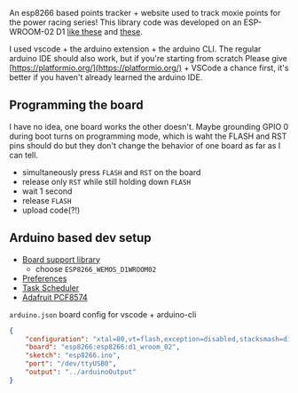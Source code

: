 
An esp8266 based points tracker + website used to track moxie points for the power racing series! This library code was developed on an ESP-WROOM-02 D1 [like these](https://www.aliexpress.us/w/wholesale-ESP%2525252dWROOM%2525252d02-18650.html?spm=a2g0o.home.search.0) and [these](https://www.amazon.com/dp/B0CJ9P7GWJJ).

I used vscode + the arduino extension + the arduino CLI. The regular arduino IDE should also work, but if you're starting from scratch Please give [https://platformio.org/](https://platformio.org/) + VSCode a chance first, it's better if you haven't already learned the arduino IDE.


## Programming the board
I have no idea, one board works the other doesn't. Maybe grounding GPIO 0 during boot turns on programming mode, which is waht the FLASH and RST pins should do but they don't change the behavior of one board as far as I can tell.
- simultaneously press `FLASH` and `RST` on the board
- release only `RST` while still holding down `FLASH`
- wait 1 second
- release `FLASH`
- upload code(?!)


## Arduino based dev setup


- [Board support library]( `http://arduino.esp8266.com/stable/package_esp8266com_index.json`)
  - choose `ESP8266_WEMOS_D1WROOM02`
- [Preferences](https://www.arduino.cc/reference/en/libraries/preferences/)
- [Task Scheduler](https://www.arduino.cc/reference/en/libraries/taskscheduler/)
- [Adafruit PCF8574](https://www.arduino.cc/reference/en/libraries/adafruit-pcf8574/)


`arduino.json` board config for vscode + arduino-cli
```json
{
    "configuration": "xtal=80,vt=flash,exception=disabled,stacksmash=disabled,ssl=all,mmu=3232,non32xfer=fast,eesz=2M64,ip=lm2f,dbg=Disabled,lvl=None____,wipe=none,baud=921600",
    "board": "esp8266:esp8266:d1_wroom_02",
    "sketch": "esp8266.ino",
    "port": "/dev/ttyUSB0",
    "output": "../arduinoOutput"
}
```
